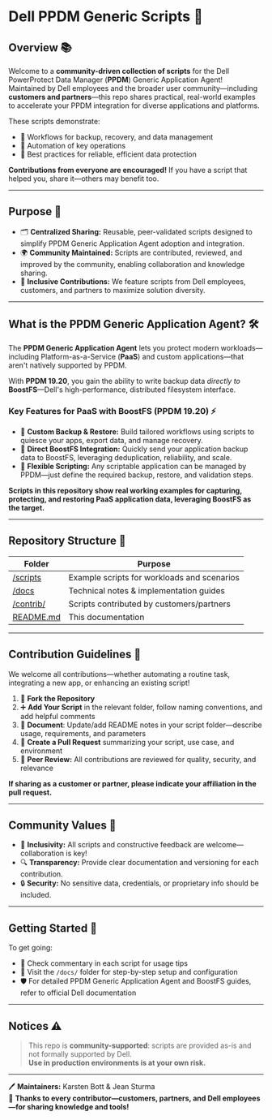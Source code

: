 # Dell PPDM Generic Scripts 🚀

## Overview 📚

Welcome to a **community-driven collection of scripts** for the Dell PowerProtect Data Manager (**PPDM**) Generic Application Agent!  
Maintained by Dell employees and the broader user community—including **customers and partners**—this repo shares practical, real-world examples to accelerate your PPDM integration for diverse applications and platforms.

These scripts demonstrate:

- 🔄 Workflows for backup, recovery, and data management
- 🤖 Automation of key operations
- 🎯 Best practices for reliable, efficient data protection

**Contributions from everyone are encouraged!** If you have a script that helped you, share it—others may benefit too.

---

## Purpose 🎯

- 🗂️ **Centralized Sharing:** Reusable, peer-validated scripts designed to simplify PPDM Generic Application Agent adoption and integration.
- 🌍 **Community Maintained:** Scripts are contributed, reviewed, and improved by the community, enabling collaboration and knowledge sharing.
- 🤝 **Inclusive Contributions:** We feature scripts from Dell employees, customers, and partners to maximize solution diversity.

---

## What is the PPDM Generic Application Agent? 🛠️

The **PPDM Generic Application Agent** lets you protect modern workloads—including Platform-as-a-Service (**PaaS**) and custom applications—that aren't natively supported by PPDM.

With **PPDM 19.20**, you gain the ability to write backup data *directly to* **BoostFS**—Dell's high-performance, distributed filesystem interface.

### Key Features for PaaS with BoostFS (PPDM 19.20) ⚡

- 🧩 **Custom Backup & Restore:** Build tailored workflows using scripts to quiesce your apps, export data, and manage recovery.
- 🚀 **Direct BoostFS Integration:** Quickly send your application backup data to BoostFS, leveraging deduplication, reliability, and scale.
- 🤖 **Flexible Scripting:** Any scriptable application can be managed by PPDM—just define the required backup, restore, and validation steps.

**Scripts in this repository show real working examples for capturing, protecting, and restoring PaaS application data, leveraging BoostFS as the target.**

---

## Repository Structure 📁

| Folder         | Purpose                                                     |
| -------------- | ---------------------------------------------------------- |
| [/scripts](./scripts)      | Example scripts for workloads and scenarios                |
| [/docs](./docs)         | Technical notes & implementation guides                    |
| [/contrib/](.contrib)    | Scripts contributed by customers/partners                  |
| [README.md](.README.md)    | This documentation                                         |

---

## Contribution Guidelines 🤗

We welcome all contributions—whether automating a routine task, integrating a new app, or enhancing an existing script!

1. 🍴 **Fork the Repository**
2. ➕ **Add Your Script** in the relevant folder, follow naming conventions, and add helpful comments
3. 📝 **Document**: Update/add README notes in your script folder—describe usage, requirements, and parameters
4. 🔀 **Create a Pull Request** summarizing your script, use case, and environment
5. 👀 **Peer Review:** All contributions are reviewed for quality, security, and relevance

**If sharing as a customer or partner, please indicate your affiliation in the pull request.**

---

## Community Values 🏅

- 🌈 **Inclusivity:** All scripts and constructive feedback are welcome—collaboration is key!
- 🔍 **Transparency:** Provide clear documentation and versioning for each contribution.
- 🔒 **Security:** No sensitive data, credentials, or proprietary info should be included.

---

## Getting Started 🚦

To get going:

- 💬 Check commentary in each script for usage tips
- 📄 Visit the `/docs/` folder for step-by-step setup and configuration
- 🛡️ For detailed PPDM Generic Application Agent and BoostFS guides, refer to official Dell documentation

---

## Notices ⚠️

> This repo is **community-supported**: scripts are provided as-is and not formally supported by Dell.  
> **Use in production environments is at your own risk.**

---

🖊️ **Maintainers:** Karsten Bott & Jean Sturma  
💙 **Thanks to every contributor—customers, partners, and Dell employees—for sharing knowledge and tools!**
